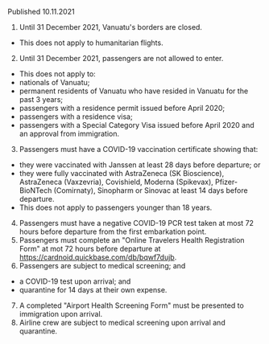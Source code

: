 Published 10.11.2021
1. Until 31 December 2021, Vanuatu's borders are closed.
- This does not apply to humanitarian flights.
2. Until 31 December 2021, passengers are not allowed to enter.
- This does not apply to:
- nationals of Vanuatu;
- permanent residents of Vanuatu who have resided in Vanuatu for the past 3 years;
- passengers with a residence permit issued before April 2020;
- passengers with a residence visa;
- passengers with a Special Category Visa issued before April 2020 and an approval from immigration.
3. Passengers must have a COVID-19 vaccination certificate showing that:
- they were vaccinated with Janssen at least 28 days before departure; or
- they were fully vaccinated with AstraZeneca (SK Bioscience), AstraZeneca (Vaxzevria), Covishield, Moderna (Spikevax), Pfizer-BioNTech (Comirnaty), Sinopharm or Sinovac at least 14 days before departure.
- This does not apply to passengers younger than 18 years.
4. Passengers must have a negative COVID-19 PCR test taken at most 72 hours before departure from the first embarkation point.
5. Passengers must complete an "Online Travelers Health Registration Form" at mot 72 hours before departure at <a href="https://cardnoid.quickbase.com/db/bqwf7dujb">https://cardnoid.quickbase.com/db/bqwf7dujb</a>.
6. Passengers are subject to medical screening; and
- a COVID-19 test upon arrival; and
- quarantine for 14 days at their own expense.
7. A completed "Airport Health Screening Form" must be presented to immigration upon arrival.
8. Airline crew are subject to medical screening upon arrival and quarantine.